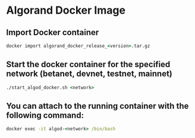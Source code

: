 # Algorand Docker Image 


## Import Docker container  

```cmd
docker import algorand_docker_release_<version>.tar.gz 
```


## Start the docker container for the specified network (betanet, devnet, testnet, mainnet)

```cmd
./start_algod_docker.sh <network> 
```

## You can attach to the running container with the following command:

```cmd
docker exec -it algod-<network> /bin/bash
```